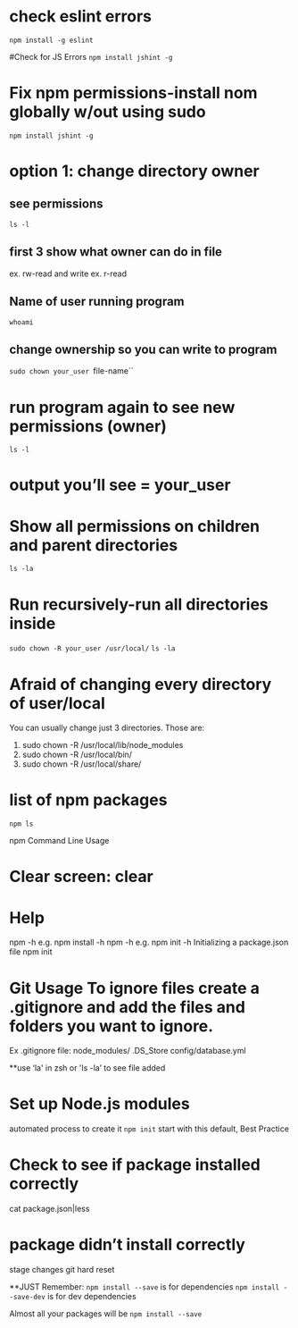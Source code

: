 # check eslint errors
`npm install -g eslint`

#Check for JS Errors
`npm install jshint -g`

# Fix npm permissions-install nom globally w/out using sudo
`npm install jshint -g`

# option 1: change directory owner

## see permissions
`ls -l`

## first 3 show what owner can do in file
ex. rw-read and write
ex. r-read

## Name of user running program
`whoami`

## change ownership so you can write to program
`sudo chown your_user `file-name``

# run program again to see new permissions (owner)
`ls -l`

# output you’ll see = your_user

# Show all permissions on children and parent directories
`ls -la`

# Run recursively-run all directories inside 
`sudo chown -R your_user /usr/local/`
`ls -la`

# Afraid of changing every directory of user/local
You can usually change just 3 directories. Those are:
1. sudo chown -R /usr/local/lib/node_modules
2. sudo chown -R /usr/local/bin/
3. sudo chown -R /usr/local/share/

# list of npm packages
`npm ls`

npm Command Line Usage
# Clear screen: clear

# Help
npm <command> -h
e.g. npm install -h
npm <command> -h
e.g. npm init -h Initializing a package.json file
npm init

# Git Usage To ignore files create a .gitignore and add the files and folders you want to ignore.
Ex .gitignore file:
node_modules/
.DS_Store
config/database.yml

**use ‘la' in zsh or 'ls -la’ to see file added

# Set up Node.js modules
automated process to create it
`npm init`
start with this default, Best Practice

# Check to see if package installed correctly
cat package.json|less

# package didn’t install correctly
stage changes
git hard reset

**JUST Remember:
`npm install --save` is for dependencies
`npm install --save-dev` is for dev dependencies

Almost all your packages will be `npm install --save`
